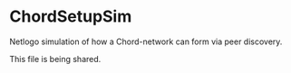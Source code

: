 ChordSetupSim
=============

Netlogo simulation of how a Chord-network can form via peer discovery.

This file is being shared.
